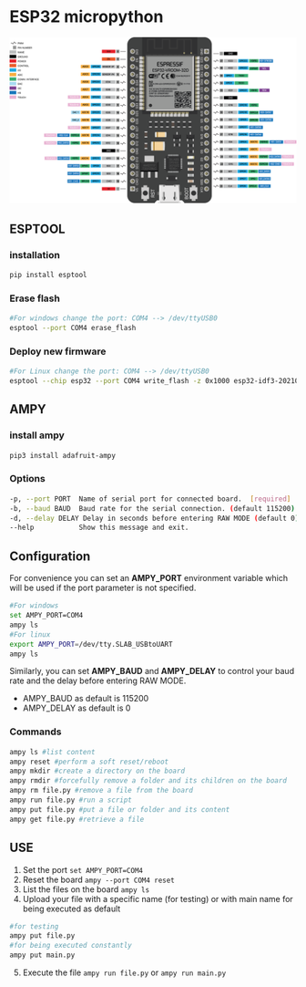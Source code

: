 # ESP32 micropython
![board](static/ESP32-38pin.png)
## **ESPTOOL**
### installation
```bash
pip install esptool
```
### Erase flash
```bash
#For windows change the port: COM4 --> /dev/ttyUSB0  
esptool --port COM4 erase_flash
```
### Deploy new firmware
```bash
#For Linux change the port: COM4 --> /dev/ttyUSB0  
esptool --chip esp32 --port COM4 write_flash -z 0x1000 esp32-idf3-20210202-v1.14.bin
```
## **AMPY**
### install ampy
```bash
pip3 install adafruit-ampy
```
### Options
```bash
-p, --port PORT  Name of serial port for connected board.  [required]  
-b, --baud BAUD  Baud rate for the serial connection. (default 115200)  
-d, --delay DELAY Delay in seconds before entering RAW MODE (default 0)  
--help           Show this message and exit.
```
## Configuration
For convenience you can set an **AMPY_PORT** environment variable which will be used if the port parameter is not specified.
```bash
#For windows  
set AMPY_PORT=COM4  
ampy ls  
#For linux  
export AMPY_PORT=/dev/tty.SLAB_USBtoUART  
ampy ls
```
Similarly, you can set **AMPY_BAUD** and **AMPY_DELAY** to control your baud rate and the delay before entering RAW MODE.  
- AMPY_BAUD as default is 115200
- AMPY_DELAY as default is 0

### Commands
```bash
ampy ls #list content
ampy reset #perform a soft reset/reboot
ampy mkdir #create a directory on the board
ampy rmdir #forcefully remove a folder and its children on the board
ampy rm file.py #remove a file from the board
ampy run file.py #run a script
ampy put file.py #put a file or folder and its content
ampy get file.py #retrieve a file
```
## USE
1. Set the port `set AMPY_PORT=COM4`
2. Reset the board `ampy --port COM4 reset`
3. List the files on the board `ampy ls`
4. Upload your file with a specific name (for testing) or with main name for being executed as default
```bash
#for testing
ampy put file.py
#for being executed constantly
ampy put main.py
```
5. Execute the file `ampy run file.py` or `ampy run main.py`